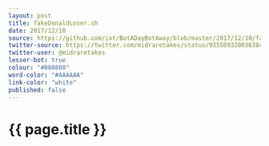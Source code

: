```yaml
---
layout: post
title: fakeDonaldLoser.sh
date: 2017/12/10
source: https://github.com/ixt/BotADayBotAway/blob/master/2017/12/10/fakeDonaldLoser.sh
twitter-source: https://twitter.com/midraretakes/status/935509320036384770
twitter-user: @midraretakes
lesser-bot: true
colour: "#080808"
word-color: "#AAAAAA"
link-color: "white"
published: false
---
```

# {{ page.title }} 
